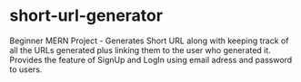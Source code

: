 # short-url-generator
Beginner MERN Project - Generates Short URL along with keeping track of all the URLs generated plus linking them to the user who generated it. Provides the feature of SignUp and LogIn using email adress and password to users.
